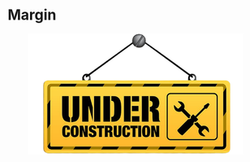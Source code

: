 # Margin

<figure><img src="../.gitbook/assets/architectural-engineering-home-construction-new-york-city-artframe-royalty-free-under-construction-removebg-preview.png" alt=""><figcaption></figcaption></figure>
